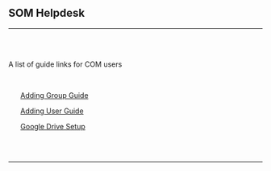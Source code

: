<html>
<body>

<head>
    <meta charset="UTF-8">
    <title>SOM Helpdesk</title>
</head>

<h2 id='pageTop'>SOM Helpdesk</h2>
<hr/>
<br/>
<br/>

<div>
    <p>A list of guide links for COM users</p>
    <br/>
    <ul>
        <p><a href="https://cloudbudgetinc.github.io/Documentation/SOM/AddingGroupGuide">Adding Group Guide</a></p>
        <p><a href="https://cloudbudgetinc.github.io/Documentation/SOM/AddingUserGuide">Adding User Guide</a></p>
        <p><a href="https://cloudbudgetinc.github.io/Documentation/SOM/GoogleDriveSetup">Google Drive Setup</a></p>
    </ul>
</div>
<br/>

<br/>
<hr/>


<button onclick="topFunction()" id="myBtn" title="Go to top">Top</button>

<script>
    let mybutton = document.getElementById("myBtn");
    window.onscroll = function () {
        scrollFunction()
    };

    function scrollFunction() {
        mybutton.style.display = document.body.scrollTop > 20 || document.documentElement.scrollTop > 20 ? "block" : "none";
    }

    function topFunction() {
        document.body.scrollTop = 0;
        document.documentElement.scrollTop = 0;
    }
</script>

<style>
    #myBtn {
        display: none;
        position: fixed;
        bottom: 20px;
        right: 30px;
        z-index: 99;
        font-size: 18px;
        border: 1px solid #b5e853;
        outline: none;
        background-color: #171717;
        color: #b5e853;
        cursor: pointer;
        padding: 15px;
        border-radius: 4px;
    }

    #myBtn:hover {
        background-color: #181818;
    }
</style>


</body>
</html>